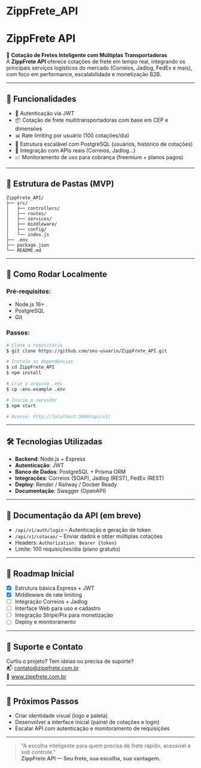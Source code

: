 # ZippFrete_API

# ZippFrete API

🚚 **Cotação de Fretes Inteligente com Múltiplas Transportadoras**  
A **ZippFrete API** oferece cotações de frete em tempo real, integrando os principais serviços logísticos do mercado (Correios, Jadlog, FedEx e mais), com foco em performance, escalabilidade e monetização B2B. 

---

## 📌 Funcionalidades
- 🔐 Autenticação via JWT
- 📦 Cotação de frete multitransportadoras com base em CEP e dimensões
- 📊 Rate limiting por usuário (100 cotações/dia)
- 💾 Estrutura escalável com PostgreSQL (usuários, histórico de cotações)
- 🧩 Integração com APIs reais (Correios, Jadlog...)
- 📈 Monitoramento de uso para cobrança (freemium + planos pagos)

---

## 📂 Estrutura de Pastas (MVP)
```
ZippFrete_API/
├── src/
│   ├── controllers/
│   ├── routes/
│   ├── services/
│   ├── middleware/
│   ├── config/
│   └── index.js
├── .env
├── package.json
└── README.md
```

---

## 🚀 Como Rodar Localmente

### Pré-requisitos:
- Node.js 16+
- PostgreSQL
- Git

### Passos:
```bash
# Clone o repositório
$ git clone https://github.com/seu-usuario/ZippFrete_API.git

# Instale as dependências
$ cd ZippFrete_API
$ npm install

# Crie o arquivo .env
$ cp .env.example .env

# Inicie o servidor
$ npm start

# Acesse: http://localhost:3000/api/v1/
```

---

## 🛠️ Tecnologias Utilizadas
- **Backend**: Node.js + Express
- **Autenticação**: JWT
- **Banco de Dados**: PostgreSQL + Prisma ORM
- **Integrações**: Correios (SOAP), Jadlog (REST), FedEx (REST)
- **Deploy**: Render / Railway / Docker Ready
- **Documentação**: Swagger (OpenAPI)

---

## 📖 Documentação da API (em breve)
- `/api/v1/auth/login` – Autenticação e geração de token
- `/api/v1/cotacao/` – Enviar dados e obter múltiplas cotações
- Headers: `Authorization: Bearer {token}`
- Limite: 100 requisições/dia (plano gratuito)

---

## 💼 Roadmap Inicial
- [x] Estrutura básica Express + JWT
- [x] Middleware de rate limiting
- [ ] Integração Correios + Jadlog
- [ ] Interface Web para uso e cadastro
- [ ] Integração Stripe/Pix para monetização
- [ ] Deploy e monitoramento

---

## 📢 Suporte e Contato
Curtiu o projeto? Tem ideias ou precisa de suporte?  
📬 contato@zippfrete.com.br  
🔗 www.zippfrete.com.br  

---

## 🧩 Próximos Passos
- Criar identidade visual (logo e paleta)
- Desenvolver a interface inicial (painel de cotações e login)
- Escalar API com autenticação e monitoramento de requisições

---

> "A escolha inteligente para quem precisa de frete rápido, acessível e sob controle."  
**ZippFrete API — Seu frete, sua escolha, sua vantagem.**
